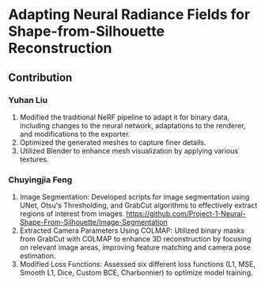 # Adapting Neural Radiance Fields for Shape-from-Silhouette Reconstruction
## Contribution
### Yuhan Liu
1. Modified the traditional NeRF pipeline to adapt it for binary data, including changes to the neural network, adaptations to the renderer, and modifications to the exporter.
2. Optimized the generated meshes to capture finer details.
3. Utilized Blender to enhance mesh visualization by applying various textures.

### Chuyingjia Feng
1. Image Segmentation: Developed scripts for image segmentation using UNet, Otsu's Thresholding, and GrabCut algorithms to effectively extract regions of interest from images. https://github.com/Project-1-Neural-Shape-From-Silhouette/Image-Segmentation
2. Extracted Camera Parameters Using COLMAP: Utilized binary masks from GrabCut with COLMAP to enhance 3D reconstruction by focusing on relevant image areas, improving feature matching and camera pose estimation.
3. Modified Loss Functions: Assessed six different loss functions (L1, MSE, Smooth L1, Dice, Custom BCE, Charbonnier) to optimize model training.
